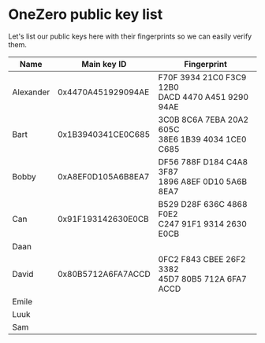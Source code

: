 # OneZero public key list #

Let's list our public keys here with their fingerprints so we can easily verify them.

| Name      | Main key ID           | Fingerprint                                            |
| --------- | --------------------- | ------------------------------------------------------ |
| Alexander | 0x4470A451929094AE    | F70F 3934 21C0 F3C9 12B0<br>  DACD 4470 A451 9290 94AE |
| Bart      | 0x1B3940341CE0C685    | 3C0B 8C6A 7EBA 20A2 605C<br>  38E6 1B39 4034 1CE0 C685 |
| Bobby     | 0xA8EF0D105A6B8EA7    | DF56 788F D184 C4A8 3F87<br>  1896 A8EF 0D10 5A6B 8EA7 |
| Can       | 0x91F193142630E0CB    | B529 D28F 636C 4868 F0E2<br>  C247 91F1 9314 2630 E0CB |
| Daan      |                       |                                                        |
| David     | 0x80B5712A6FA7ACCD    | 0FC2 F843 CBEE 26F2 3382<br>  45D7 80B5 712A 6FA7 ACCD |
| Emile     |                       |                                                        |
| Luuk      |                       |                                                        |
| Sam       |                       |                                                        |

